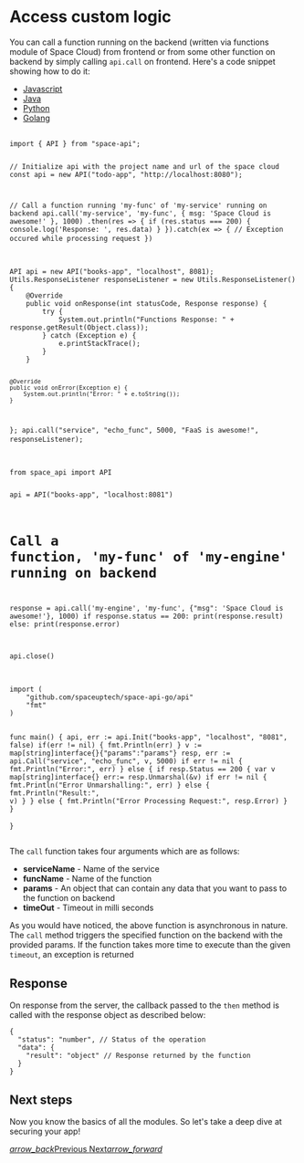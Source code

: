 # Access custom logic
You can call a function running on the backend (written via functions module of Space Cloud) from frontend or from some other function on backend by simply calling `api.call` on frontend. Here's a code snippet showing how to do it:

 <div class="row tabs-wrapper">
  <div class="col s12" style="padding:0">
    <ul class="tabs">
      <li class="tab col s2"><a class="active" href="#client-js">Javascript</a></li>
      <li class="tab col s2"><a href="#client-java">Java</a></li>
      <li class="tab col s2"><a href="#client-python">Python</a></li>
      <li class="tab col s2"><a href="#client-golang">Golang</a></li>
    </ul>
  </div>
  <div id="client-js" class="col s12" style="padding:0">
    <pre>
      <code>
import { API } from "space-api";

// Initialize api with the project name and url of the space cloud
const api = new API("todo-app", "http://localhost:8080");

// Call a function running 'my-func' of 'my-service' running on backend
api.call('my-service', 'my-func', { msg: 'Space Cloud is awesome!' }, 1000)
  .then(res => {
    if (res.status === 200) {
      console.log('Response: ', res.data)
    }
  }).catch(ex => {
    // Exception occured while processing request
  })
      </code>
    </pre>
  </div>
  <div id="client-java" class="col s12" style="padding:0">
    <pre>
      <code class="java">
API api = new API("books-app", "localhost", 8081);
Utils.ResponseListener responseListener = new Utils.ResponseListener() {
    @Override
    public void onResponse(int statusCode, Response response) {
        try {
            System.out.println("Functions Response: " + response.getResult(Object.class));
        } catch (Exception e) {
            e.printStackTrace();
        }
    }

    @Override
    public void onError(Exception e) {
        System.out.println("Error: " + e.toString());
    }
};
api.call("service", "echo_func", 5000, "FaaS is awesome!", responseListener);
      </code>
    </pre>
  </div>
 <div id="client-python" class="col s12" style="padding:0">
    <pre>
      <code class="python">
from space_api import API

api = API("books-app", "localhost:8081")
# Call a function, 'my-func' of 'my-engine' running on backend
response = api.call('my-engine', 'my-func', {"msg": 'Space Cloud is awesome!'}, 1000)
if response.status == 200:
    print(response.result)
else:
    print(response.error)

api.close()
      </code>
    </pre>
  </div>
  <div id="client-golang" class="col s12" style="padding:0">
    <pre>
      <code class="golang">
import (
	"github.com/spaceuptech/space-api-go/api"
	"fmt"
)

func main() {
	api, err := api.Init("books-app", "localhost", "8081", false)
	if(err != nil) {
		fmt.Println(err)
	}
	v := map[string]interface{}{"params":"params"}
	resp, err := api.Call("service", "echo_func", v, 5000)
	if err != nil {
		fmt.Println("Error:", err)
	} else {
		if resp.Status == 200 {
			var v map[string]interface{}
			err:= resp.Unmarshal(&v)
			if err != nil {
				fmt.Println("Error Unmarshalling:", err)
			} else {
				fmt.Println("Result:", v)
			}
		} else {
			fmt.Println("Error Processing Request:", resp.Error)
		}
	}	
}
      </code>
    </pre>
  </div>
</div>

The `call` function takes four arguments which are as follows:
- **serviceName** - Name of the service
- **funcName** - Name of the function
- **params** - An object that can contain any data that you want to pass to the function on backend
- **timeOut** - Timeout in milli seconds

As you would have noticed, the above function is asynchronous in nature. The `call` method triggers the specified function on the backend with the provided params. If the function takes more time to execute than the given `timeout`, an exception is returned 

## Response

On response from the server, the callback passed to the `then` method is called with the response object as described below:

```
{
  "status": "number", // Status of the operation
  "data": {
    "result": "object" // Response returned by the function
  }
}
```

## Next steps

Now you know the basics of all the modules. So let's take a deep dive at securing your app! 

<div class="btns-wrapper">
  <a href="/docs/functions/service" class="waves-effect waves-light btn primary-btn-border btn-small">
    <i class="material-icons btn-with-icon">arrow_back</i>Previous
  </a>
  <a href="/docs/security/overview" class="waves-effect waves-light btn primary-btn-fill btn-small">
    Next<i class="material-icons btn-with-icon">arrow_forward</i>
  </a>
</div> 